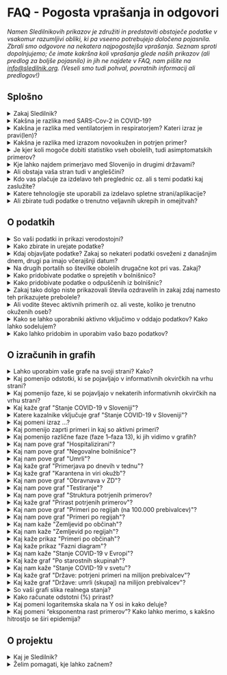 <h1>FAQ - Pogosta vprašanja in odgovori</h1>

_Namen Sledilnikovih prikazov je združiti in predstaviti obstoječe podatke v vsakomur razumljivi obliki, ki pa vseeno potrebujejo določena pojasnila. Zbrali smo odgovore na nekatera najpogostejša vprašanja. Seznam sproti dopolnjujemo; če imate kakršna koli vprašanja glede naših prikazov (ali predlog za boljše pojasnilo) in jih ne najdete v FAQ, nam pišite na info@sledilnik.org. (Veseli smo tudi pohval, povratnih informacij ali predlogov!)_

## Splošno

<details>
  <summary id=why-sledilnik>Zakaj Sledilnik?</summary>

Naš cilj je pomagati pri razumevanju širjenja virusa in pripomoči k splošni ozaveščenosti, odzivnosti ter učinkovitosti ukrepov za zajezitev virusa. Več v [zavihku O projektu](/sl/about).

</details>

<details>
  <summary id=virus-vs-disease>Kakšna je razlika med SARS-Cov-2 in COVID-19?</summary>

**SARS-CoV-2** je angleška okrajšava za “Severe Acute Respiratory Syndrome Coronavirus 2” – to je mednarodno sprejeto ime virusa, ki povzroča bolezen **COVID-19**. Tudi slednje poimenovanje je kratica, skovana iz besed COrona VIrus Disease ter 2019, torej leta, ko je bolezen prvič izbruhnila.

</details>

<details>
  <summary id=ventilator-vs-respirator>Kakšna je razlika med ventilatorjem in respiratorjem? Kateri izraz je pravi(len)?</summary>

Načeloma sta oba pravilna. Pri Sledilniku smo najprej uporabljali *ventilator*, nato pa smo se po tehtanju argumentov ter na predlog člana strokovne skupine, ki svetuje Ministrstvu za zdravje, odločili za uporabo izraza *respirator*. Izraz "*medicinski ventilator*" je sicer ustreznejši z vidika medicinske stroke in tudi slovenskega jezika, izraz "respirator" pa se nam zdi boljši zaradi jedrnatosti in hkratne jasnosti v splošni oz. pogovorni uporabi. Več o dilemah poimenovanja lahko preberete v odličnem članku [**Respirator ali ventilator?** (STA, 24. marca 2020)](https://www.sta.si/2743782/respirator-ali-ventilator).

</details>

<details>
  <summary id=confirmed-cases>Kakšna je razlika med izrazom novookužen in potrjen primer?</summary>

V Sledilniku uporabljamo nabor izrazov, ki so razloženi v odgovoru [Kaj pomeni izraz …?](#chart-terminology). Za druge izraze, kot so novookužen, ki se pojavljajo v medijih, ne pa tudi v naših grafih, lahko pri uporabi pomaga [slovar Fran, različica covid-19](https://fran.si/o-portalu?page=Covid_19_2020).

</details>

<details>
  <summary id=all-infected>Je kjer koli mogoče dobiti statistiko vseh obolelih, tudi asimptomatskih primerov?</summary>

To trenutno ni mogoče. Razlogov je več: režim testiranja se je že večkrat spremenil (gl. [graf Stanje COVID-19 v Sloveniji](/sl/stats#chart-phases)) in vedno zajema le del populacije. Statistike asimptomatskih bolnikov, ki ne kažejo simptomov in niso zato nikjer zavedeni, tako ni mogoče dobiti.

</details>

<details>
  <summary id=other-countries>Kje lahko najdem primerjavo med Slovenijo in drugimi državami?</summary>

Na Sledilnikovi strani [Svet](/sl/world) je na voljo zemljevid sveta, ki prikazuje [Stanje COVID-19 v svetu](/sl/world#world-chart). Na tej strani sta tudi grafa [Države: potrjen primeri na milijon prebivalcev](/sl/world#countries-cases-chart) in [Države: umrli (skupaj) na milijon prebivalcev](/sl/world#countries-deaths-chart), ki kaže primerjavo med Slovenijo in različnimi skupinami držav glede na potrjene primere in število smrti zaradi COVID-19 na milijon prebivalcev.

Za podrobnejše primerjave, ki upoštevajo še druge kategorije razen umrlih, si lahko vedno ogledate katero od strani, kot sta [Coronavirus Pandemic](https://ourworldindata.org/coronavirus), stran raziskovalne skupine Our World in Data univerze v Oxfordu, ki omogoča prikaz in primerjavo podatkov za izbrane države, ter [COVID-19 Dashboard](https://coronavirus.jhu.edu/map.html), stran univerze Johns Hopkins (ene vodilnih raziskovalnih institucij v ZDA). Zaradi nezanesljivih podatkov je manj priporočljiva stran [Worldometer](https://www.worldometers.info/coronavirus/).

</details>

<details>
  <summary id=english-translation>Ali obstaja vaša stran tudi v angleščini?</summary>

Glavni prikazi Sledilnika so že prevedeni tako v angleščino kot v nekaj drugih jezikov (DE, HR, IT), v angleščini sta na voljo tudi stran [stran O projektu](/en/about), ki zajema osnovne podatke in vire podatkov, ter [stran FAQ - Pogosta vprašanja in odgovori](/en/faq). Preostale strani bodo prevedene takoj, ko bo mogoče. Sicer sta na voljo za prosto uporabo tako besedilni del kot izvorna koda. Vsi podatki so v bazi že zavedeni tudi z angleškimi oznakami, zato je mogoča tudi njihova mednarodna uporaba (izvoz).

</details>

<details>
  <summary id=are-you-paid>Kdo vas plačuje za izdelavo teh preglednic oz. ali s temi podatki kaj zaslužite?</summary>

Nihče oz. ne. Sledilnik je neprofitna pobuda, ustvarjena kot podpora sprotnemu zbiranju in urejanju ključnih podatkov o širjenju koronavirusa pri nas. Naša baza podatkov je javna in prosto dostopna, torej brezplačna in nekomercialna, in bo takšna tudi ostala. Gl. tudi vprašanje [Kako lahko pridobim in uporabim vašo bazo podatkov](#data-usage).

</details>

<details>
  <summary id=tech-used>Katere tehnologije ste uporabili za izdelavo spletne strani/aplikacije?</summary>

Stran je v JavaScriptu s pomočjo Vue.js, vizualizacije in grafi so narejeni v F# s pomočjo knjižnic Highcharts, projekt pa je odprt in na voljo na [GitHubu - Sledilnik](https://github.com/sledilnik).

</details>

<details>
  <summary id=restrictions>Ali zbirate tudi podatke o trenutno veljavnih ukrepih in omejitvah?</summary>

Ob uporabi razpoložljivih virov podatkov smo se trudili kar se da celovito zbrati in povzeti trenutno veljavne ukrepe, ki jih je sprejela slovenska vlada kot odgovor na pandemijo COVID-19, predvsem na izbranih področjih, ki se najbolj dotikajo vsakdanjega življenja.
Informacije, dostopne prek spletnega Sledilnika, vključno s povezavami na druge strani, so zbrane iz številnih uradnih virov, s katerimi nismo neposredno povezani, zato se je treba zavedati, da so zgolj informativne narave in se lahko občasno spreminjajo. Trenutni ukrepi so zbrani na strani [Ukrepi in omejitve](/sl/restrictions).
</details>

## O podatkih

<details>
  <summary id=data-reliability>So vaši podatki in prikazi verodostojni?</summary>

Podatke zbiramo iz različnih uradnih in drugih javnih virov – navedeni so na [strani Podatki](/sl/data).

Od 28. marca 2020 imamo vzpostavljeno tudi povezavo z Ministrstvom za zdravje, NIJZ in zdravstvenimi zavodi, od katerih zdaj neposredno dobivamo strukturirane podatke. Ekipa Sledilnika ne nadzoruje točnosti izvirnih podatkov in ne objavlja podatkov, ki niso pridobljeni iz uradnih virov ali sredstev javnega obveščanja, zato pa vse podatke navzkrižno preverja, da so pravilni in skladni z izvornimi.

</details>

<details>
  <summary id=data-collection>Kako zbirate in urejate podatke?</summary>

[Bazo podatkov](https://docs.google.com/spreadsheets/d/1N1qLMoWyi3WFGhIpPFzKsFmVE0IwNP3elb_c18t2DwY/edit#gid=0) urejamo s podatki NIJZ (po kategorijah). Podatke po regijah in starosti kdaj tudi kasneje dopolnjujemo in navzkrižno preverjamo, ko se spremenijo zaradi epidemioloških raziskav. Podatke o občinah sledimo v [tabeli Kraji](https://docs.google.com/spreadsheets/d/1N1qLMoWyi3WFGhIpPFzKsFmVE0IwNP3elb_c18t2DwY/edit#gid=598557107).

Urejanje podatkov bolnišnične oskrbe – [tabela Pacienti](https://docs.google.com/spreadsheets/d/1N1qLMoWyi3WFGhIpPFzKsFmVE0IwNP3elb_c18t2DwY/edit#gid=918589010):

- Dobivamo dnevna poročila in spremljamo objave vseh bolnišnic za COVID-19 (UKC Ljubljana, UKC Maribor, UK Golnik, SB Celje) – okoli 8h.

- Spremljamo število hospitaliziranih: vsi oddelki, v intenzivni enoti in na respiratorju (intubirani).

- Iz podatkov evidentiramo tudi prehode (sprejem/odpust) med posameznimi stanji (kadar je to mogoče zaznati).

- Kjer so podatki o prehodih (sprejem/odpust) nepopolni, s sklepanjem določimo vrednosti (uporabimo formulo).

- Vsi viri in sklepanja so zabeleženi kot komentar v posameznih celicah (možnost preverjanja).

- Podatke primerjamo s sumarnimi podatki o hospitaliziranih in intenzivni terapiji, ki jih objavlja Vlada RS.

  </details>

<details>
  <summary id=data-publish-time>Kdaj objavljate podatke? Zakaj so nekateri podatki osveženi z današnjim dnem, drugi pa imajo včerajšnji datum?</summary>

Večina podatkov se zbira za pretekli dan ob 23.59 (testi, potrjeni primeri ...), podatke o hospitalizacijah pa večinoma pridobimo do 9. ure vsak dan za vse bolnišnice. **Naši podatki so tako osveženi ponavadi med 10.00 in 12.00**.

Ko objavimo sveže dnevne podatke, so ti na voljo na vseh naših distribucijskih poteh (CSV, REST, spletna stran), o objavi poročamo tudi na družbenih omrežjih ([Facebook](https://www.facebook.com/COVID19Sledilnik) in [Twitter](https://twitter.com/sledilnik)).

</details>

<details>
  <summary id=data-differences>Na drugih portalih so številke obolelih drugačne kot pri vas. Zakaj?</summary>

Sledilnik uporablja zgolj potrjene, uradne podatke, ki jih dnevno sporočajo NIJZ in vse slovenske bolnišnice, ki zdravijo bolezen COVID-19. Naši podatki tako prihajajo neposredno iz preverjenih virov, hkrati pa jih tudi sami navzkrižno primerjamo že od začetka delovanja (4. 3. 2020). Razlike v objavljenih podatkih se po navadi pojavijo zato, ker so bili zajeti ob različnih urah dneva. Gl. tudi vprašanje [So vaši podatki in prikazi verodostojni?](#data-reliability)

</details>

<details>
  <summary id=data-hospital-in>Kako pridobivate podatke o sprejetih v bolnišnico?</summary>

Bolnišnice o posameznih sprejemih ali odpustih, iz katerih bi lahko pridobili natančne podatke, ne poročajo vedno. Število sprejemov ponavadi izračunamo iz podatkov o trenutno hospitaliziranih in razlike glede na prejšni dan, ki ji prištejemo število odpuščenih in umrlih na določen dan. Podobno vodimo tudi evidenco o sprejemih in odpustih v enotah za intenzivno terapijo ter za priklop in odklop na/od respirator(ja).

</details>

<details>
  <summary id=data-hospital-out>Kako pridobivate podatke o odpuščenih iz bolnišnic?</summary>

Podatek **Odpuščeni iz bolnišnice** je izračunan na podlagi podatkov, ki jih dnevno dobivamo neposredno iz bolnišnic, torej iz preverjenega vira. Večinoma za vse bolnišnice dobivamo dnevno število odpuščenih, iz katerega lahko sklepamo o številu novo sprejetih. Glej tudi [Kako pridobivate podatke o sprejetih v bolnišnico?](#data-hospital-in)

</details>

<details>
  <summary id=data-recovered>Zakaj tako dolgo niste prikazovali števila ozdravelih in zakaj zdaj namesto teh prikazujete prebolele?</summary>

Sledilnik se je pri številu ozdravelih zanašal na uradne vire (Vlada RS, mediji). Poročanja o ozdravelih so žal še vedno redka – za zdaj imamo samo par potrjenih virov o "ozdravelih", rednih podatkov in uradnih virov pa ni, kakor tudi ne uradne defincije, kdaj je določena oseba ozdravela. V okviru Inštituta za mikrobiologijo in imunologijo je potekala [nacionalna raziskava o COVID-19](https://covid19.biolab.si/), ki bo pokazala tudi, koliko ljudi je bolezen COVID-19 že prebolelo. Ker trenutno še ni znano, kakšne so morebitne posledice prebolele bolezni COVID-19 (s tem se ukvarjajo različne študije, rezultati pa še dolgo ne bodo znani), in ker tudi zdravstvene institucije govorijo o preboleli bolezni (in ne o ozdravelih), smo skladno s tem spremenili tako terminologijo kot način izračunavanja števila *aktivnih* (trenutno stanje potrjeno okuženih) in *prebolelih* (skupaj). Gl. tudi vprašanje [Ali vodite števec aktivnih primerov oz. ali veste, koliko je trenutno okuženih oseb?](#data-active-cases).

Ministrstvo za zdravje je 14. aprila objavilo [Priporočila za zaključek izolacije in vrnitev na delovno mesto](https://www.zbornica-zveza.si/wp-content/uploads/2020/04/PRIPORO%C4%8CILO-Zaklju%C4%8Dek-izolacije-in-vrnitev-na-delovna-mesta-po-preboleli-bolezni-COVID-19.pdf), iz katerih lahko razberemo, kdaj se za osebo sklepa, da je prebolela okužbo in se lahko vrne na delo. Za osebe s simptomi je to 14 dni po umiritvi simptomov, za zdravstvene delavce je po 14 dneh obvezen kontrolni bris, ki mora biti negativen 2x zapored. Vlada RS sicer redno poroča o odpuščenih iz bolnišnice, za katere pa ne vemo, ali so res že preboleli bolezen. Iz objavljenih priporočil je razvidno, da sta pri teh bolnikih po odpustu v domačo oskrbo potrebna dva zaporedna negativna kontrolna brisa, da bi se oseba štela za sposobno vrnitve na delo. ECDC je v svojem [poročilu](https://www.ecdc.europa.eu/sites/default/files/documents/covid-19-rapid-risk-assessment-coronavirus-disease-2019-ninth-update-23-april-2020.pdf) navedla: *The 14-day incidence of reported COVID-19 cases in the EU/EEA and UK, providing an estimate of the prevalence of active cases in the population...*, zato smo izbrali 14-dnevno obdobje kot povprečno trajanje okužbe, torej čas, ko je potrjen primer aktiven.

Opazili smo, da [Worldometer](https://www.worldometers.info/coronavirus/#countries) poroča o številu okrevanj, a žal nam podatka, od kod črpajo te informacije, ni uspelo pridobiti. Tudi nekateri drugi viri preprosto združujejo prebolele osebe s številom odpuščenih bolnikov iz bolnišnic. Ker menimo, da ta dva podatka ne kažeta enakega stanja bolezni, smo se odločili, da jih prikazujemo ločeno; to sta  kazalnika **Odpuščeni iz bolnišnice** in **Preboleli**.

*Opomba: izračun prebolelih smo spremenili 9. 5. 2020, in sicer izračunavamo prebolele zdaj po 14-dnevnem obdobju od potrditve primera (prej 21 dni), zato je bil opazen skok v številu prebolelih. Prosimo, da v oceni števila prebolelih upoštevate to razliko v izračunu. Podrobnejša razlaga spremenjenega izračunavanja je na voljo v članku na Mediumu [Od potrjeno okuženih do prebolelih](https://medium.com/@sledilnik/94c81674718e).*

</details>

<details>
  <summary id=data-active-cases>Ali vodite števec aktivnih primerih oz. ali veste, koliko je trenutno okuženih oseb?</summary>

Da, od konca aprila naprej grafično prikazujemo tudi te kazalnike. [Graf Stanje COVID-19 v Sloveniji](/sl/stats#metrics-comparison-chart) kaže sliko potrjenih primerov. Privzeti prikaz je **Aktivni** (zgoraj levo), ki nam kaže število aktivnih primerov in posebej še število hospitaliziranih, v intenzivni enoti ter na respiratorju (intubirani). S spremenitvijo prikaza *Aktivnih* v prikaz **Na dan** lahko vidimo podrobnosti stanja aktivnih oz. potrjenih primerov po posameznih dnevih (testiranja, potrjeni primeri, sprejeti v bolnišnico in odpuščeni, sprejeti v intenzivno enoto in odpuščeni ...), če pa izberemo prikaz **Skupaj**, lahko poleg drugih podatkov vidimo tudi število prebolelih.

Kazalnika *Aktivni primeri* in *Preboleli* nista podatka, pridobljena iz javnih virov; oba kažeta na osnovi uradnih podatkov izračunano vrednost. Vrednost *Aktivni primeri* je izračunana s preprostim odštevanjem uradnih podatkov za relevantno kategorijo, vrednost *Preboleli (skupaj)* odslikava stanje vseh potrjenih primerov pred dvema tednoma (minus umrli). Število prebolelih je preprosta ocena, ki temelji na vrednosti vseh potrjenih primerov v preteklosti na podlagi domneve, da se bolezen **povprečno preboli najkasneje v 14 dneh** (vir: [ECDC poročilo](https://www.ecdc.europa.eu/sites/default/files/documents/covid-19-rapid-risk-assessment-coronavirus-disease-2019-ninth-update-23-april-2020.pdf)); tako je število prebolelih na določen dan enako številu vseh potrjenih primerov dva tedna pred danim datumom, od katerega se odšteje še število umrlih do istega dne, ko se ugotavlja število prebolelih. Ocena je poenostavljena v smislu, da ne upošteva primerov resnejših dolgotrajnih komplikacij bolezni COVID-19.

*Opomba: izračun prebolelih smo spremenili 9. 5. 2020, in sicer izračunavamo prebolele zdaj po 14-dnevnem obdobju od potrditve primera (prej 21 dni), zato je bil opazen skok v številu prebolelih. Prosimo, da v oceni števila prebolelih upoštevate to razliko v izračunu. Podrobnejša razlaga spremenjenega izračunavanja je na voljo v članku na Mediumu [Od potrjeno okuženih do prebolelih](https://medium.com/@sledilnik/94c81674718e).*

Formula za izračun vrednosti:
- Preboleli (skupaj) = Potrjeni primeri (skupaj) pred 14 dnevi – Umrli (skupaj) do dneva izračuna

- Aktivni primeri = Potrjeni primeri (skupaj) − Preboleli (skupaj) − Umrli (skupaj)

</details>

<details>
  <summary id=data-contribute>Kako se lahko uporabniki aktivno vključimo v oddajo podatkov? Kako lahko sodelujem?</summary>

Sledilnik ne zbira osebnih podatkov uporabnikov niti podatkov, ki bi jih želeli o svojem stanju ali o stanju v bolnišnicah posredovati posamezniki.

Lahko pa uporabniki prostovoljno pomagate z zbiranjem in preverjanjem podatkov iz medijev (in tudi s terena), pri statističnih in drugih analizah ipd. Za takšno obliko sodelovanja, opozorila in konstruktivne predloge nam pišite na info@sledilnik.org.

</details>

<details>
  <summary id=data-usage>Kako lahko pridobim in uporabim vašo bazo podatkov?</summary>

Naša baza podatkov je javna in prosto dostopna v obliki [**CSV datotek**, **REST API-ja** in **Google Docs preglednic**](/sl/data). Prosimo vas, da nam sporočite, s kakšnim namenom boste podatke uporabili, ter Sledilnik obvezno navedete kot vir.

Ker so oznake podatkov tudi v angleščini (gl. vprašanje [Ali obstaja vaša stran tudi v angleščini?](#english-translation)), je mogoča tudi njihova mednarodna uporaba (izvoz, prikaz).

</details>

## O izračunih in grafih

<details>
  <summary id=chart-usage>Lahko uporabim vaše grafe na svoji strani? Kako?</summary>

Lahko! Na svojo spletno stran lahko vgradite poljuben graf ali prikaz – ob navedbi vira, seveda. Grafi imajo na desni strani gumb *Deli graf na*, s katerim lahko izbirate, kje želite graf deliti (FB, TW, splet). Lahko pa tudi [kliknete sem](/sl/embed) in s seznama izberete graf, ki ga želite vgraditi.

</details>

<details>
  <summary id=chart-infocard-percent>Kaj pomenijo odstotki, ki se pojavljajo v informativnih okvirčkih na vrhu strani?</summary>

Gre za odstotno stopnjo rasti na današnji dan v številu oseb glede na prejšnji dan. Če je, recimo, včeraj bilo v intenzivni enoti 16 oseb, danes pa so sprejeli še štiri, je to 25 % več glede na včerajšnje stanje.

</details>

<details>
  <summary id=chart-infocard-phase>Kaj pomenijo faze, ki se pojavljajo v nekaterih informativnih okvirčkih na vrhu strani?</summary>

Vlada RS je 6. 10. 2020 predstavila [načrt in ukrepe za zajezitev novega vala okužb s koronavirusom](https://www.gov.si/novice/2020-10-06-predsednik-vlade-janez-jansa-predstavil-nacrt-in-ukrepe-za-2-val-koronavirusa/). Ta ima **tri faze**. Vsaka faza nam pove, katere ukrepe moramo sprejeti, da bi zajezili širitev okužb. *Uradna verzija ukrepov je na voljo na tej [povezavi](https://www.gov.si/assets/vlada/Fotografije/PV/10-2020/ukrepi.pptx), preglednejši infogram pa [tukaj](https://infogram.com/nacrt_ukrepov_2_val-1h9j6q3y1y852gz).*

**Faze temeljijo na treh dejavnikih, ki jih vključno s številko faze prikazujejo posamezne infokartice na vrhu Sledilnikove strani**:
* Število pozitivnih prebivalcev na COVID-19 na 100.000 prebivalcev v okviru zadnjih 14 dni. Podatek je prikazan na infokartici *14-dnevna pojavnost*.
* Število obolelih v bolnišnicah. Podatek je prikazan na infokartici *Hospitalizirani*.
* Število obolelih v v enoti za intenzivno terapijo. Podatek je prikazan na infokartici *V intenzivni enoti*.

**Zelena faza** ni posebej opredeljena. To je faza pripravljenosti, v kateri se zavedamo, da bo koronavirus še nekaj časa med nami, zato se morajo upoštevati splošni higienski ukrepi – razkuževanje, nošenje maske in ohranjanje varnostne razdalje; epidemiološke služba deluje normalno v skladu z ZNB. NIJZ je pripravil [splošna priporočila za obdobje sproščanja ukrepov](https://www.nijz.si/sl/preprecevanje-okuzbe-z-virusom-sars-cov-2-v-obdobju-sproscanja-ukrepov), ki jih je smiselno upoštevati ves čas.

**Oranžna faza** je sestavljena iz treh paketov ukrepov glede na stanje vseh treh dejavnikov.
1. paket: **> 40** (14-dnevna pojavnost) **> 60** (hospitalizirani) **> 15** (v intenzivni enoti). Ukrepi: omejitev zbiranja 10/50/500; obvezne maske v zaprtih prostorih, na JPP in v gneči na prostem; časovna omejitev dela gostinskih lokalov; obvezni testi in karantene za [nevarne države](sl/stats#europe-chart); priporočeno delo od doma; posamične prepovedi obiskov v ogroženih domovih za ostarele.

2. paket: **> 80** (14-dnevna pojavnost) **> 100** (hospitalizirani) **> 20** (v intenzivni enoti). Ukrepi: strežba samo sedečim za mizami, razredčitev miz v lokalih; zbiranje do 10 ljudi javno in zasebno (izjema: verski obredi in poroke; nadzorovane javne kulturne in športne prireditve ob upoštevanju ukrepov); prireditve brez zakusk; obvezna uporaba razkuževalnih sredstev za roke v skupnih prostorih večstanovanjskih stavb ter poslovnih stavb (obvezna namestitev razpršilnikov za razkužila); omejitev števila oseb v zaprtih javnih prostorih (trgovine, banke, pošte, uradi ipd.); prepoved obiskov v domovih za ostarele in bolnišnicah v posameznih okoljih/občinah.

3. paket: **> 120** (14-dnevna pojavnost) **> 180** (hospitalizirani) **> 30** (v intenzivni enoti). Ukrepi: zapora/karantena posameznih občin ali regij; splošna prepoved obiskov v bolnišnicah in zavodih; zaprtje gostinskih lokalov; zaprtje fitnes centrov in športnih objektov za amaterje, za skupinske športe; omejitev delovanja frizerskih in kozmetičnih salonov na največ eno stranko na prostor; prepoved vseh javnih in kulturnih prireditev ter verskih obredov in porok v posameznih občinah ali regijah; zaprtje nenujne zdravstvene in zobozdravstvene dejavnosti.

**Rdeča faza** je sestavljena iz treh paketov ukrepov glede na stanje vseh treh dejavnikov.
1. paket: **> 140** (14-dnevna pojavnost) **> 250** (hospitalizirani) **> 50** (v intenzivni enoti). Ukrepi: zaprtje trgovskih centrov; šola na daljavo za srednje šole in univerze; zaprtje kulturnih ustanov; splošna prepoved verskih obredov in porok s prisotnimi gosti.

2. paket: **> 170** (14-dnevna pojavnost) **> 300** (hospitalizirani) **> 50** (v intenzivni enoti). Ukrepi: šola na daljavo za vse; posebni dodatni sloti za starejše; zaprtje frizerskih in kozmetičnih salonov; zaprtje hotelov; zaprtje športnih objektov za amaterje za individualne športe ter za športno dejavnost otrok in mladostnikov; omejitev gibanja med 22.30 in 5. uro.

3. paket: **> xxx** (14-dnevna pojavnost) **> 360** (hospitalizirani) **> 60** (v intenzivni enoti). Ukrepi: omejitev gibanja med občinami; zaprtje vrtcev; zaustavitev javnega prometa; zaprtje meja (razen tovorni promet in nujni prehodi); omejitev izhodov razen nujnih izjem; zapiranje posameznih gospodarskih dejavnosti. (V veljavi tudi vsi drugi sektorski ukrepi državnega načrta.)

Vsi trenutno veljavni ukrepi in omejitve so zbrani na strani [Ukrepi in omejitve](/sl/restrictions).

</details>

<details>
  <summary id=metrics-comparison-chart>Kaj kaže graf "Stanje COVID-19 v Sloveniji"?</summary>

[Graf](/sl/stats#metrics-comparison-chart) prikazuje dnevno in skupno dinamiko širjenja okužbe od začetka do danes. Uporabljeni kazalniki (gl. [Katere kazalnike vključuje graf o stanju?](#chart-metrics-included)) nam pomagajo razumeti, kako uspešno obvladujemo širjenje virusa. Spremljamo lahko, kakšen je dnevni prirast primerov, in posredno vidimo, ali ukrepi delujejo; iz podatka o številu hospitaliziranih in deleža teh v intenzivni enoti lahko razberemo, koliko oseb je bolezen resno ogrozila, hkrati pa nam ti podatki kažejo tudi, kolikšna je obremenjenost zdravstvenega sistema.

Spodaj na časovnem traku so označene prelomne točke: od prvega potrjenega primera (4. 3. 2020) do ukrepov (po ključni besedi in datumu), sprejetih za zajezitev širjenja, ter njihovega rahljanja, kar nam pomaga spremljati dinamiko spremenljivk glede na ukrepe.

</details>

<details>
  <summary id=chart-metrics-included>Katere kazalnike vključuje graf "Stanje COVID-19 v Sloveniji"?</summary>

[Graf](/sl/stats#metrics-comparison-chart) vključuje:

* **Testiranja (na dan)** = Število opravljenih testiranj na prisotnost virusa SARS-CoV-2, ki povzroča bolezen COVID-19. V prvih fazah epidemije je to bil pomemben pokazatelj razširjenosti virusa, a se je s spremembo metodologije testiranja oz. vzorca testiranih to spremenilo v kazalec kapacitete zdravstvenega oz. diagnostičnega sistema.

* **Testiranja (skupaj)** = Vsota testiranj do dne; podatek je uporaben v smislu primerjave oz. deleža celotne populacije, vendar je zavajajoč, saj so določene osebe lahko testirane večkrat (npr. zdravstveni delavci, zaposleni v DSO ipd.).

* **Potrjeni primeri (na dan)** = Število potrjenih primerov na dan na podlagi testov. Ta kazalec ne odraža dejanskega gibanja novih okužb v populaciji, saj se s testi ne vzorči celotne populacije, ampak se ciljno testira rizične in poklicne skupine.

* **Potrjeni primeri (skupaj)** = Skupno število vseh potrjenih primerov do določenega dne.

* **Aktivni primeri** = Potrjeni primeri (skupaj) – Preboleli (skupaj) – Umrli (skupaj)

* **Preboleli (skupaj)** = Število prebolelih na določen dan je preprosta ocena, enaka številu vseh potrjenih primerov dva tedna pred danim datumom (ob predpostavki, da se bolezen povprečno preboli najkasneje v 14 dneh), od katerega se odšteje še število umrlih do istega dne, ko se ugotavlja število prebolelih. Gl. tudi [Zakaj tako dolgo niste prikazovali števila ozdravelih in zakaj zdaj namesto teh prikazujete prebolele?](#data-recovered)

* **Hospitalizirani** = Trenutno število oseb v bolnišnični oskrbi (na navadnem oddelku ali v enoti za intenzivno terapijo).

* **Hospitalizirani (skupaj)** = Vsota vseh do sedaj sprejetih v bolnišnico do dne.

* **V intenzivni enoti** = Trenutno število oseb v enotah intenzivne terapije.

* **Na respiratorju (intubirani)** = Trenutno število oseb, ki za dihanje potrebujejo respirator (medicinski ventilator).

* **Odpuščeni iz bolnišnice (na dan)** = Število odpuščenih iz bolnišnice na ta dan.

* **Odpuščeni iz bolnišnice (skupaj)** = Vsota vseh odpuščenih iz bolnišnice do tega dne.

* **Umrli (na dan)** = Število umrlih za posledicami COVID-19 na ta dan.

* **Umrli (skupaj)** = Vsota vseh umrlih do tega dne.

</details>

<details>
  <summary id=chart-terminology>Kaj pomeni izraz …? </summary>

Sledilnik uporablja terminologijo, ki je skladna z uradnimi oznakami in smernicami WHO in ECDC (Evropskega centra za preprečevanje in obvladovanje bolezni). V prikazih se uporabljajo naslednje oznake:
* **potrjeni primeri** = To je število oseb, ki so bile pozitivne na testu prisotnosti virusa SARS-CoV-2. Ker je število potrjenih primerov odvisno zgolj od testiranja in ker zaradi spremenjene politike testiranja večina okuženih z blagimi simptomi sploh ne bo testirana na prisotnost COVID-19, je podatek o potrjenih primerih bistveno manjši od dejanskega števila okuženih ljudi.

* **hospitalizirani** = To je število potrjenih primerov, ki imajo tako resne simptome bolezni COVID-19, da so bile sprejete v bolnišnično oskrbo.

* **v intenzivni enoti** = Označuje število hospitaliziranih oseb, ki so zaradi simptomov bolezni COVID-19 v življenjski nevarnosti in potrebujejo namestitev v enoti za intenzivno terapijo. Gre za podmnožico kategorije *Hospitalizirani*.

* **na respiratorju (intubirani)** = Označuje število hospitaliziranih oseb v intenzivni enoti, ki za dihanje potrebujejo respirator (medicinski ventilator) z intubacijo (invazivna mehanska ventilacija). Gre za podmnožico kategorije *V intenzivni enoti* in kategorije *Hospitalizirani*.

* **preboleli** = To je ocena števila oseb, pri katerih je bila potrjena okužba in naj bi po 14 dneh prebolele bolezen. Število prebolelih je tako enako številu vseh potrjenih primerov dva tedna pred danim datumom, od katerega se odšteje še število umrlih do istega dne, ko se ugotavlja število prebolelih. Gl. tudi [Zakaj tako dolgo niste prikazovali števila ozdravelih in zakaj zdaj namesto teh prikazujete prebolele?](#data-recovered)

</details>

<details>
  <summary id=cases-chart>Kaj pomenijo zaprti primeri in kaj so aktivni primeri? </summary>

Vse potrjene primere kaže [graf Potrjeni primeri](/sl/stats#cases-chart). Sicer pa je za spremljanje epidemije pomembno vedeti, koliko je še aktualno okuženih. Zato uporabljamo terminologijo:

**Zaprti primeri** – seštevek vseh potrjenih primerov, ki niso več okuženi z virusom, torej števila prebolelih in mrtvih.

**Aktivni primeri** – pomenijo vse potrjene okužbe z virusom, ki so še vedno aktualne (osebe virus še vedno prebolevajo). Gl. tudi [Katere kazalnike vključuje graf o stanju?](#data-recovered)

</details>


<details>
  <summary id=chart-phases>Kaj pomenijo različne faze (faze 1–faza 13), ki jih vidimo v grafih?</summary>

Navpične črte delijo faze, zamejene z datumi, ko so odgovorni organi spremenili način zbiranja informacij o širjenju okužbe (spremeni se način testiranja, razglašena ali preklicana epidemija, spremeba sledenja stikov...).

Faze so prikazane zato, ker se je s spremembo metodologije testiranja ali sledenja stikov spremenil tudi pomen določenih kazalcev, po katerih lahko presojamo razširjenost okužb.

* **Faza 1 (4.–12. marec 2020)**: Zabeleženi so prvi primeri okužbe pri nas. Sledi se vsem primerom, testirajo se vsi kontakti.

* **Faza 2 (13.–19. marec 2020)**: Spremeni se [metodologija testiranja, razglašena epidemija](https://www.gov.si/novice/2020-03-14-spremenjeno-diagnosticiranje-za-realnejse-nacrtovanje-ukrepov-za-obvladovanje-epidemije/), uvedejo se interventni ukrepi o samoizolaciji in socialnem distanciranju.

* **Faza 3 (20. marec–7. april)**: Ponovno [se spremeni metodologija testiranja](https://www.gov.si/novice/2020-03-22-ministrstvo-za-zdravje-z-vrsto-ukrepov-v-boju-proti-covid-19/), vzpostavi se prepoved zbiranja več kot petih oseb na javnih površinah.

* **Faza 4 (8.–15. april)**: Nova [sprememba metodologije testiranja](https://www.gov.si/assets/ministrstva/MZ/DOKUMENTI/Koronavirus/145-Dopolnitev-navodil-glede-testiranja-na-COVID-19.pdf) – dodatno se testirajo tudi osebe z blagimi simptomi iz gospodinjstev, v katerih je več oseb z okužbo dihal.

* **Faza 5 (15.–21. april)**: Nova [sprememba metodologije testiranja](https://www.gov.si/assets/ministrstva/MZ/DOKUMENTI/Koronavirus/Druga-dopolnitev-navodil-za-testiranje-na-COVID-19.pdf) – ponovno se **po možnosti** testirajo **vse** osebe, pri katerih obstaja sum za mogočo okužbo s SARS-CoV-2 virusom.

* **Faza 6 (21. april–15. maj)**: Nova [sprememba metodologije testiranja](https://www.nijz.si/sites/www.nijz.si/files/uploaded/testiranje-pacientov-na-covid-19_21_4_2020.pdf) – ponovno se testirajo **vse** osebe, pri katerih obstaja sum za mogočo okužbo s SARS-CoV-2 virusom. Začne se [nacionalna raziskava](https://www.gov.si/novice/slovenija-bo-kot-prva-drzava-izvedla-raziskavo-koliko-ljudi-je-bolezen-covid19-nevede-prebolelo/) 3000 naključnih oseb (dodatna testiranja, testiranje krvi na prisotnost protiteles).

* **Faza 7 (15. maj-10. september)**: Vlada [prekliče epidemijo](https:https://www.gov.si/novice/2020-05-15-vlada-preklicala-epidemijo-nalezljive-bolezni-sars-cov-2-covid-19/) – nadaljne sproščanje ukrepov (karantena samo za državljane tretjih držav), večina ukrepov je ostala do konca maja.

* **Faza 8 (10. september–9. oktober)**: [Sprememba metodologije testiranja otrok](https://www.24ur.com/novice/korona/otrok-do-konca-prve-triade-z-blagimi-znaki-okuzbe-dihal-ne-bodo-vec-testirali.html) – mlajši otroci (do konca prve triade) se ne bodo več testirali samo ob simptomih prehlada, ampak šele ko bi imeli tako znake okužbe dihal kot tudi vročino in drisko.

* **Faza 9 (9.-17. oktober)**: NIJZ je sporočil da prehaja na [delno sledenje stikov](https://www.sta.si/2816961/zaradi-prevec-okuzb-s-koronavirusom-epidemiologi-dolocili-prioritete-pri-iskanju-stikov) – epidemiološka služba bo zaradi preveč okužb z novim koronavirusom prioritetno iskala stike okuženih v domovih starejših, socialnovarstvenih zavodih, šolstvu, zdravstvu in skupnih gospodinjstvih. Računajo na vse okužene, da sami obvestijo stike, ti pa naj ravnajo preventivno.

* **Faza 10 (17.-19. oktober)**: NIJZ je sporočil da [ne bo več sledil stikom](https://www.nijz.si/spremenjen-protokol-sledenja-stikom-okuzenih-z-novim-koronavirusom-sars-cov-2) – epidemiološka služba bo zaradi preveč okužb z novim koronavirusom vzpostavila kontakt z vsako osebo s potrjeno okužbo preko telefona, ji podala informacije o poteku izolacije in izdala kodo za aktivacijo v aplikaciji #OstaniZdrav. Oseba s potrjeno okužbo bo prejela tudi navodila, da sama obvesti vse osebe, s katerimi je bila v stiku. Posledično ne bo podajala predlogov za ukrep karantene.

* **Faza 11 (19.-26. oktober)**: Vlada je razglasila [epidemijo](https://www.gov.si/novice/2020-10-18-vlada-razglasila-epidemijo-nalezljive-bolezni-covid-19-na-obmocju-republike-slovenije/).

* **Faza 12 (26. oktober-6. november)**: Zaradi preobremenjenosti laboratorijev je prišlo do [spremembe metodologije testiranja](https://zd-sentjur.si/wp-content/uploads/2020/10/Nova_navodila_glede_testiranja_in_i_P.pdf). – testira se samo *osebe pri katerih se predvideva težji potek bolezni* in *osebe z epidemiološko indikacijo* (izpostavljena delovna mesta - zdravstvo, DSO, poklici z veliko stiki...). V družini z več bolnimi člani se testira najbolj bolnega oz. tistega, ki hodi na delo.

* **Faza 13 (6. november-)**: Glede na nedavno vključitev večjega števila mest za odvzem brisov se skladno s priporočili strokovno svetovalne skupine [spremeni metodologija testiranja](https://www.gov.si/novice/2020-11-06-spremenjen-nacin-testiranja-na-covid-19/) – brisi nosno-žrelnega predela ponovno jemljejo pri vseh osebah s sumom na covid-19.

</details>

<details>
  <summary id=patients-chart>Kaj nam pove graf "Hospitalizirani"?</summary>

[Graf](/sl/stats#patients-chart) nam v prikazu (*Vse bolnišnice*) kaže celotno sliko hospitalizacij glede na stanje pacientov po dnevih: stolpci s pozitivno vrednostjo (tisti nad vodoravno osjo) prikazujejo število sprejetih, število hospitaliziranih, z rdečimi odtenki so označeni posamezniki v enoti intenzivne terapije ter koliko od teh je v kritičnem stanju na respiratorju (intubirani). Stolpci z negativno vrednostjo (tisti pod vodoravno osjo) prikazujejo število odpuščenih in umrlih ta dan. Spodaj lahko izberemo tudi posamezno COVID-19 bolnišnico in tako pogled omejimo. Če spodaj izberemo pogled *Po bolnišnicah*, pa lahko za vsako od COVID-19 bolnišnic vidimo število oseb v bolnišnični oskrbi po dnevih.

Prikaz je lahko osnova za presojo bolnišničnih zmogljivosti in načrtovanje njihovega morebitnega povečanja. Po besedah ministra za zdravje Tomaža Gantarja je bilo spomladi stanje takšno: "Za bolnike s COVID-19 imamo v bolnišnicah pripravljenih 539 postelj, po potrebi se ta zmogljivost lahko poveča do 1000 postelj, ... Za intenzivno terapijo imamo trenutno na razpolago 113 postelj." Če vemo, da traja hospitalizacija nekoga v intenzivni enoti pri nas pribl. 14 dni ([po besedah dr. Matjaža Jereba](https://www.rtvslo.si/zdravje/novi-koronavirus/matjaz-jereb-smrtnost-kriticno-bolnih-na-oddelku-ni-velika/519962); svetovno povprečje je 3–6 tednov), lahko graf ponudi dober uvid o obremenitvi bolnišnic.

</details>

<details>
  <summary id=care-patients-chart>Kaj nam pove graf "Negovalne bolnišnice"?</summary>

[Graf](/sl/stats#care-patients-chart) nam prikazuje število oseb, ki so nameščeni v negovalne oddelke v bolnišnicah. Te osebe ne potrebujejo hospitalizacijo, zato niso nameščene na akutni oddelek ali intenzivno terapijo ampak so nameščene na negovalnem oddelku začasno.
Ponavadi gre za bolnike iz domov starejših občanov (DSO), ki so prestavljeni na negovalni oddelek za čas ko se v njihovem DSO pripravlja reorganizacija na rdečo in sivo cono. Podobno gre za potrjene primere v psihiatričnih bolnišnicah. 

</details>

<details>
  <summary id=deceased-chart>Kaj nam pove graf "Umrli"?</summary>

[Graf](/sl/stats#deceased-chart) nam prikazuje strukturo umrlih po lokaciji. Tako je prikazano, koliko ljudi je umrlo izven bolnišnic (večinoma gre za umrle v domovih za ostarele), na negovalnih oddelkih (začasno nameščeni), na akutnih oddelkih (hospitalizirani) in v intenzivni terapiji.

</details>

<details>
  <summary id=daily-comparison-chart>Kaj kaže graf "Primerjava po dnevih v tednu"?</summary>

[Graf](/sl/stats#daily-comparison-chart) prikazuje dinamiko širjenja okužbe po posameznih dnevih v tednu. Izberete lahko tri poglede: *Potrjeni primeri* (novi primeri na ta dan), *Aktivni primeri* (skupno število aktivnih primerov na ta dan) in *Opravljeni testi* (na ta dan).
Na grafu je tako razvidna tipična tedenska dinamika (vikendi z zmanjšano dejavnostjo testiranja), kakor tudi tedenske rasti ali zmanjšanja na posameznem dnevu v tednu.

</details>

<details>
  <summary id=sources-chart>Kaj kaže graf "Karantena in viri okužb"?</summary>

[Graf](/sl/stats#sources-chart) v osnovnem prikazu *Karantena* (spodaj) prikazuje število oseb, poslanih v karanteno, potrjene primere v določenem tednu in delež potrjenih primerov, ki so bili že v karanteni.

Pozor: Prikaz podatkov o karanteni je narejen na podlagi virov NIJZ. Ker NIJZ podatkov ne objavlja redno oz. lahko prihaja do njihove zakasnitve, za njihovo točnost in popolnost ne odgovarjamo.

Če spodaj preklopimo na prikaz *Viri okužb*, so prikazani potrjeni primeri v določenem tednu po viru: uvoženi, povezani z uvoženimi, lokalni vir in neznani vir. Povečanje neznanega vira je kazalnik, da epidemiološko sledenje ni uspešno pri odkrivanju vira.
Prikaz *Uvoženi primeri* po tednih prikaže države, iz katerih so bili uvoženi posamezni primeri, in število teh primerov.
Vsi trije prikazi (spodaj) so na voljo tudi v obliki *(relativno)*, ki omogoča prikaz po deležu (%) – tako lahko primerjate gibanje kategorij po posameznih tednih.

</details>

<!---

<details>
  <summary id=ratios-chart>Kaj nam pove graf "Delež resnih primerov"?</summary>

[Graf](/sl/stats#ratios-chart) prikazuje deleže resnih primerov bolezni in smrtnosti v treh različnih prikazih. Vsi podatki so prikazani v odstotkih (%).
**Pozor**: Delež resnih primerov prikazuje delež vseh do zdaj hospitaliziranih (+ ICU, respirator). Ta prikaz torej ni vezan na trenutno hospitalizirane, ampak prikazuje hospitalizirane, ICU, respirator in smrti kot delež vseh potrjenih primerov. Če se je število potrjenih primerov na določen dan povečalo, število na respiratorju (intubirani) pa ne (je ostalo nespremenjeno), bo to povzročilo padec % na repiratorjih. Pri tem prikazu ni pomembna dnevna sprememba, ampak se prikazujejo trendi. Na začetku je zato krivulja zelo nestabilna, na koncu pa se stabilizira. Ideja tega grafa je, da nam nudi oceno deleža resnih primerov po posameznih kategorijah.

(*Resni primeri*) nam kaže hospitalizirane, v intenzivni enoti, na respiratorju (intubirani) in umrle kot delež vseh potrjenih primerov. Iz tega je razvidno, kolikšen delež vseh potrjenih primerov ima težjo obliko bolezni, ki zahteva hospitalizacijo, sprejem v intenzivno enoto in uporabo respiratorja.

(*Hospitalizirani*) nam kaže osebe v intenzivni enoti, na respiratorju (intubirani) in umrle v bolnišnici kot delež vseh hospitaliziranih. Ta prikaz ponazori, na kakšnem oddelku in kakšno obravnavo potrebujejo hospitalizirani bolniki.

(*Smrtnost*) nam pokaže delež smrti v bolnišnici glede na vse umrle in delež smrti v intenzivni enoti glede na vse umrle - prikazano s polno črto. S črtkano črto sta prikazani Smrtnost v bolnišnici (koliko oseb umre glede na vse hospitalizirane) in Smrtnost v intenzivni enoti (koliko oseb umre glede na vse sprejete v intenzivno enoto).

Graf je uporaben za razumevanje obravnave bolnikov v Sloveniji in primerjave z drugimi državami (glede na njihova poročila).

</details>
-->


<details>
  <summary id=hcenters-chart>Kaj nam pove graf "Obravnava v ZD"?</summary>

[Graf](/sl/stats#hcenters-chart) prikazuje obravnavo sumov za COVID-19 v zdravstvenih domovih (primarna raven zdravstva), možen je pogled za celo Slovenijo ali po posamezni regiji. Zdravstveni domovi so prva vstopna točka za odvzem brisov za testiranje za prisotnost virusa, zato je porast števila sumov in napotitev na samoizolacijo lahko zgodnji indikator, da je prišlo do novih izbruhov.

Na grafu zato prikazujemo število vseh obiskov nujne medicinske pomoči (tudi za druge bolezni) v zdravstvenih domovih*, številov sumov za COVID-19 na podlagi pregleda na vstopni točki COVID-19 in vse sume na okužbo, ki so bili zaznani na podlagi telefonskega pogovora. Nekatere osebe so tako lahko zavedene večkrat, najprej s telefonskim pogovorom, potem pa še med pregledom. Prikazujemo tudi skupno število napotitev v samoizolacijo.

*Opomba 1: v nekaterih občinah je kontrolna točka za COVID-19 v sklopu bolnišnice (recimo SB Celje in SB Novo mesto). Za obdobje pred 14.4. nimamo podatkov iz teh bolnišnic.*

*Opomba 2: metodologija beleženja sumov preko telefonskega pogovora se je spreminjala, zato so bili na začetku zavedeni vsi sumi, od 23.4. pa naj bi se pri telefonskem pogovoru beležili samo sumi, ko ni bil odrejen pregled in vzem brisa (testiranje). Iz tega razloga je mogoče, da so razlike v tem, kako posamezni zdravstveni domovi poročajo te podatke, in da je to število previsoko.*

Tudi v številu opravljenih testov so zavedena vsa testiranja (tudi ponovitvena), tako da število pozitivnih testov šteje vse pozitivne teste – ista oseba je lahko večkrat testirana in šteta kot pozitivna. Število opravljenih testov je zato lahko večje od števila pozitivnih testov, ki jih poročajo laboratoriji (tam je vsaka oseba zavedena samo enkrat). Gl. tudi [Kaj nam pove graf "Testiranje"?](#test-charts)


</details>


<details>
  <summary id=tests-chart>Kaj nam pove graf "Testiranje"?</summary>

[Graf](/sl/stats#tests-chart) prikazuje skupno število rednih testiranj (prikaz *Redno*) in testiranj [nacionalne raziskave IMI](https://covid19.biolab.si/) (z izbiro prikaza *Raziskava*). S stolpci je prikazano število negativnih in pozitivnih testov na posamezni dan, krivulja kaže dnevni delež pozitivnih testov v odstotkih.

Vse pomembne zdravstvene organizacije in ustanove se zavedajo, da je testiranje za okužbo s koronavirusom eden najpomembnejši dejavnikov, saj lahko le s testiranjem razumemo potek in razsežnost pandemije ter s tem ustrezno odgovorimo na grožnjo, ki jo predstavlja. Se pa vsaka država po svoje spopada s pomanjkanjem testov. Slovenija je *14. marca 2020* spremenila način spremljanja širjenja okužbe (https://www.gov.si/teme/koronavirus/koronavirus-simptomi-okuzbe-in-zdravljenje/), po katerem se ni več testiralo ljudi z okužbo dihal, ki niso potrebovali bolnišnične oskrbe (stanje se zato ocenjuje le na podlagi števila obolelih), testirale pa so se vse osebe z blago okužbo dihal, ki so starejše od 60 let, osebe s potrjenimi drugimi boleznimi (visok krvni tlak, sladkorna bolezen, srčno-žilne, pljučne, ledvične, težje jetrne bolezni) ter osebe z imunskimi pomanjkljivostmi (ne glede na starost). *21. aprila 2020* se je način testiranja spremenil, saj so zdravstveni delavci dobili [navodilo](https://www.gov.si/assets/ministrstva/MZ/DOKUMENTI/Koronavirus/Dodatno-k-Drugi-dopolnitvi-navodil-za-testiranje-na-COVID-19-Testiranje-pri-vseh-osebah-s-sumom.pdf), naj se testirajo vsi pacienti s sumom na okužbo dihal (tudi taki z blažjimi simptomi in ne glede na njihovo starost).

</details>

<details>
  <summary id=infections-chart>Kaj nam pove graf "Struktura potrjenih primerov?</summary>

[Graf](/sl/stats#infections-chart) nudi vpogled, kolikšen je med vsemi potrjenimi primeri dnevni delež potrjeno okuženih oseb iz rizičnih skupin oz. zaposlenih na rizičnih območjih. Zaradi časovno ne dovolj natančnih vhodnih podatkov o potrjenih primerih so dnevne vrednosti (*Po dnevih (povprečno)*) prikazane kot drseče povprečje 7 dni. Seštevek vrednosti tega dneva, 3 dni pred dnevom in 3 dni po tem dnevu je deljen s 7. Zato graf kaže stanje za štiri dni nazaj, na ta način pa dobimo boljšo predstavo o trendih po posameznih skupinah. Če spodaj izberemo prikaz *Skupno* oz. *Relativno*, bomo iz krivulje potrjenih primerov preskočili na stolpčni prikaz, ki kaže, kolikšno je število potrjenih primerov znotraj posamezne kategorije za na določen dan.

Prirast primerov med zdravstvenimi delavci ne pomeni, da so bili odkriti točno na ta dan; lahko so bili pozitivni že prej in se je samo podatek o njihovem statusu pridobil naknadno. Postavka *Zaposleni v DSO* vključuje zdravstvene delavce, sodelavce in zunanjo pomoč (študentje zdravstvenih smeri), zato so dnevni podatki o zdravstvenih delavcih (modra krivulja oz. stolpci) ustrezno zmanjšani na račun zaposlenih v DSO. To pomeni, da je število zdravstvenih delavcev zelo konzervativna ocena.

</details>

<details>
  <summary id=spread-chart>Kaj kaže graf "Prirast potrjenih primerov"?</summary>

[Graf](/sl/stats#spread-chart) prikazuje število novih prijavljenih primerov okužbe na določen dan, pri čemer upošteva oznako WHO in  [ECDC (Evropskega centra za preprečevanje in obvladovanje bolezni)](https://www.ecdc.europa.eu/en/case-definition-and-european-surveillance-human-infection-novel-coronavirus-2019-ncov), da so potrjeni primeri "osebe z laboratorijsko potrjeno okužbo s COVID-19". Ker je število potrjenih primerov oseb še vedno odvisno zgolj od testiranja, je podatek o potrjenih primerih bistveno manjši od dejanskega števila okuženih ljudi.

</details>

<details>
  <summary id=regions-chart-100k>Kaj nam pove graf "Primeri po regijah (na 100.000 prebivalcev)"?</summary>

[Graf](/sl/stats#regions-chart-100k) kaže dinamiko rasti potrjenih primerov po izbranih regijah, uteženo na 100.000 prebivalcev. Posamezne regije je mogoče enostavno primerjati tako, da pod grafom s klikom na določene regije izberemo tiste, ki jih želimo prikazati na grafu. Iz krivulje lahko hitro razberemo, katere regije imajo največ in katere najmanj potrjenih primerov ter kako se to število spreminja skozi čas.

</details>

<details>
  <summary id=regions-chart>Kaj nam pove graf "Primeri po regijah"?</summary>

[Graf](/sl/stats#regions-chart) kaže dinamiko rasti potrjenih primerov po izbranih regijah. Posamezne regije je mogoče enostavno primerjati tako, da pod grafom s klikom na določene regije izberemo tiste, ki jih želimo prikazati na grafu. Iz krivulje lahko hitro razberemo, katere regije imajo največ in katere najmanj potrjenih primerov ter kako se to število spreminja skozi čas.

</details>

<details>
  <summary id=map-chart>Kaj nam kaže "Zemljevid po občinah"?</summary>

[Zemljevid po občinah](/sl/stats#map-chart) nam pokaže epidemiološko sliko posameznih občin, saj omogoča prikaz po potrjenih primerih (rdeči odtenki) ali umrlih (sivi odtenki). Pri prikazu potrjenih primerov, lahko vidimo, katere so najbolj "zdrave" (bela barva) in katere bolj "okužene" (rdeči odtenki) glede na trenutno stanje – se še vedno pojavljajo novi primeri ali ne – in glede na delež prebivalstva (privzet prikaz je *Delež prebivalstva*). Na levi strani lahko z uporabo filtra (*1, 7, 14 ali 21 dni*) določimo, za kakšno časovno obdobje si bomo ogledali podatke o novih prijavljenih primerih ali umrlih. Za tiste občine, kjer se še vedno potrjujejo novi primeri, lahko sklepamo, da je epidemija še vedno aktivna. (Seveda to ne pomeni nujno, da v občinah brez novih primerov okužb res ni, je pa to vendarle pokazatelj obremenjenosti določenega območja.) Več podrobnosti je na voljo v članku na Mediumu [Kje so “zdrave” občine?](https://medium.com/sledilnik/kje-so-zdrave-ob%C4%8Dine-613afc42b023)

S klikom na *Absolutno* v desnem zgornjem kotu lahko spremenimo prikaz in si ogledamo občine pobarvane glede na skupno število novih primerov ali umrlih v izbranem časovnem okviru (*1, 7, 14 ali 21 dni*).

</details>

<details>
  <summary id=rmap-chart>Kaj nam kaže "Zemljevid po regijah"?</summary>

[Zemljevid po regijah](/sl/stats#rmap-chart) nam pokaže epidemiološko sliko posameznih statističnih regij, saj omogoča prikaz po potrjenih primerih (rdeči odtenki) ali umrlih (sivi odtenki). Pri prikazu potrjenih primerov, lahko vidimo, katere so najbolj "zdrave" (bela barva) in katere bolj "okužene" (rdeči odtenki) glede na trenutno stanje – se še vedno pojavljajo novi primeri ali ne – in glede na delež prebivalstva (privzet prikaz je *Delež prebivalstva*). Na levi strani lahko z uporabo filtra (*7, 14 ali 21 dni*) določimo, za kakšno časovno obdobje si bomo ogledali podatke o novih potrjenih primerih ali umrlih.

S klikom na *Absolutno* v desnem zgornjem kotu lahko spremenimo prikaz in si ogledamo regije pobarvane glede na skupno število novih primerov ali umrlih v izbranem časovnem okviru (*1, 7, 14 ali 21 dni*).

</details>

<!--<details>
  <summary id=chart-double-rate>Kako se izračunava “podvojitev v N dneh” in kaj pomeni?</summary>

V obdobju eksponentne rasti na prikazu **Primeri po občinah** prikazujemo oceno **Podvojitev v N dneh**, ki pomeni, da se bo število primerov v določeni občini predvidoma podvojilo v navedenem številu dni. To je ocena povprečne hitrosti eksponentnega naraščanja, ki temelji na podatkih iz prejšnjih dni, tako da se ugotovi dan, ko se je vrednost prepolovila.

</details>-->

<details>
  <summary id=municipalities-chart>Kaj kaže prikaz "Primeri po občinah"?</summary>

[Prikaz](/sl/stats#municipalities-chart) po posameznih občinah bolj podrobno prikaže število primerov po posameznih občinah glede na to, kdaj je bil odkrit *zadnji* primer.
Sicer pa stolpiči kažejo tri kategorije: z rumeno barvo so označeni še vedno <span style="color:gold">*aktivni*</span> primeri, z zeleno so označeni <font color='green'>*preboleli* (ocena)</font> in s črno *umrli* v posamezni občini.
Številke desno poleg občine kažejo **stanje na današnji dan**, večja rumena številka kaže *trenutno aktivne* primere, manjša kaže *skupno število* vseh prijavljenih primerov, vključno s prebolelimi in umrlimi. *Datum* poleg občine pa kaže, kdaj je bil odkrit zadnji potrjen primer. Na to se navezuje podatek o času od zadnjega primera, zapisan kot *Zadnji primer pred* pod posamezno občino, ki vpliva tudi na razvrstitev občin.

Posebna kategorija med občinami je **TUJINA**, uvedena skladno s poročanjem NIJZ, kjer se naj bi se podatek tujina nanašal na izvor okužbe, pri tem pa ne gre nujno za tuje državljane, je pred časom [pojasnil govorec Vlade RS za Covid19](https://twitter.com/GovorecCOVID19/status/1265226472731664385). Je pa [Žurnal24 o tej kategoriji podal drugačno pojasnilo](https://www.zurnal24.si/slovenija/to-v-resnici-pomeni-stevilo-okuzenih-v-rubriki-tujina-347506), po njihovem navajanju naj bi na NIJZ pojasnili: "V tabelo "Po občinah" se razporejajo pozitivni primeri, ki imajo stalni ali začasni naslov v Republiki Sloveniji, se pravi državljani Slovenije. So pa v tabelo vnešeni tudi tujci (označeno kot TUJINA), ki pa stalnega naslova v Sloveniji nimajo. Torej TUJEC je opredeljen glede na bivališče, ne glede na to, kje se je okužil." (Očitno je to kategorija, ki dopušča različne interpretacije.)

Ker so občine samodejno razvrščene po preteklem času od zadnjega potrjenega primera, lahko iz tega sklepamo, katere občine so trenutno bolj obremenjene in katere bolj "zdrave" kot druge.

Prikaz lahko spremenimo z izbiro različnih pogledov nad grafom: če izberemo razvrstitev *Aktivni*, bomo občine razvrstili po trenutni oceni aktivnih primerov. Če izberemo *Vsi*, bodo občine razvrščene po največjem *skupnem* številu potrjenih primerov.
Prikaz občin lahko filtriramo tudi po posameznih regijah, tako da z zgornjega spustnega seznama *Vse regije* izberemo določeno regijo in si ogledamo stanje potrjeno primerov po pripadajočih občinah. Občino lahko tudi preprosto poiščemo z vnosom imena v iskalnik *Poišči občino*.

*Opomba: ocena prebolelih in aktivnih temelji na ocenjenem času prebolevanja bolezni COVID-19, ki je 14 dni pri blagi obliki bolezni. Če je posameznik hospitaliziran, bo to prebolevanje najverjetneje trajalo dlje, ampak v tem primeru hospitalizirani posameznik ni nevaren za okolico, ker je v bolnišnici. Zato hospitaliziranih v tem prikazu po občinah ne upoštevamo, se pa zaradi poenostavljenosti ocen z neupoštevanjem hospitaliziranih lahko zgodi, da se seštevek aktivnih po občinah ne bo ujemal z oceno aktivnih za vso državo. Gl. tudi [Ali vodite števec aktivnih primerov oz. ali veste, koliko je trenutno okuženih oseb?](#data-active-cases)*

</details>

<details>
  <summary id=phase-diagram-chart>Kaj kaže prikaz "Fazni diagram"?</summary>

[Fazni diagram](/sl/stats#phase-diagram-chart) je prikaz, ki stanje epidemije prikaže v koordinatnem prostoru, v katerem čas ni ena od osi; osi so uporabljene za količine, ki pomagajo opisati stanje epidemije ne glede na to, kdaj je bilo to stanje doseženo.
Položaj točke v takem prikazu se s časom spreminja, tipično po predvidljivih vzorcih, in to nam pomaga razumeti dogajanje oziroma razbrati, v kateri fazi je epidemija (od tod tudi ime diagrama). Prikaz ima dva načina: "Skupaj proti zadnjemu tednu" in "Sprememba pojavnosti".

**Skupaj proti zadnjemu tednu** je prikaz, kjer je vodoravni (x) položaj točke odvisen od skupnega števila primerov od začetka epidemije, navpični (y) položaj pa od števila novih primerov v zadnjem tednu. Obe osi diagrama sta logaritemski. Kadar je epidemija v fazi eksponentne rasti, se točka na diagramu pomika desno in navzgor po ravni črti; hitrejša, kot je rast, bolj strmo je vzpenjanje. Ko rast epidemija začne upadati, se premikanje točke najprej spremeni v vodoravno (daljše obdobje take dinamike bi pomenilo plato oz. linearno rast primerov), ob nadaljnjem močnem upočasnjevanju širjenja pa krivulja zavije ostro navzdol in se ob koncu epidemije ustavi.

**Sprememba pojavnosti** prikazuje stanje epidemije s 7-dnevno pojavnostjo na vodoravni osi in relativno tedensko rastjo pojavnosti na navpični osi. Vodoravni položaj točke je povezan z razširjenostjo virusa v populaciji ob nekem času, navpični pa s hitrostjo eksponentnega širjenja. Kadar je točka po navpični osi nad 100%, se epidemija širi (točka se bo premikala v desno), položaj pod 100% pa pomeni, da je epidemija v upadanju (točka se bo premikala v levo).

</details>

<details>
  <summary id=europe-chart>Kaj nam kaže "Stanje COVID-19 v Evropi"?</summary>

[Stanje COVID-19 v Evropi](/sl/stats#europe-chart) nam v osnovnem pogledu *Omejitve in uvoženi primeri* prikaže epidemiološko sliko posameznih držav na osnovi ocene NIJZ, ki pripravlja [listo varnih držav](https://www.nijz.si/sl/seznam-drzav-za-prehajanje-drzavne-meje-brez-omejitev) (t.i. zeleni seznam). Na osnovi sklepa vlade pa se določa [seznam držav z obvezno 14-dnevno karanteno](https://www.gov.si/novice/2020-06-08-pravila-za-prehajanje-slovenske-meje/) (t.i. rdeči seznam). Novo potrjeni primeri, ki smo jih v Slovenijo uvozili iz posamezne države v zadnjih 14 dneh, so s številom prikazani v posamezni državi.

*Opomba: NIJZ podatke o uvoženih primerih objavlja ob ponedeljkih za pretekli teden, zato podatki žal niso dnevni, ampak lahko kažejo tudi več kot teden dni staro stanje.*

Pogled *14-dnevna pojavnost na 1M prebivalcev* prikazuje epidemiološko ogroženost v posameznih državah na podlagi števila novo potrjenih primerov v zadnjih 14 dneh na milijon prebivalcev. Podatke dobivamo od [Our World In Data](https://ourworldindata.org/coronavirus), ki uporablja [podatke ECDC](https://www.ecdc.europa.eu/en/geographical-distribution-2019-ncov-cases).

</details>

<details>
  <summary id=age-groups-chart>Kaj kaže graf "Po starostnih skupinah"?</summary>

[Graf](/sl/stats#age-groups-chart) prikazuje starostno strukturo vseh potrjenih primerov in smrti zaradi koronavirusa, ločeno tudi po spolu. Prikaz kaže absolutne vrednosti in ga desno zgoraj lahko spremenimo v *Delež prebivalstva* za prikazovanje in boljši vpogled, kakšna je okuženost in umrljivost zaradi bolezni COVID-19 glede na število prebivalcev v celotnem obdobju epidemije.
<!---
V relativnem prikazu so spodaj možnosti različnih pogledov: z izbiro *Delež potrjenih primerov* se bo prikazal delež potrjenih primerov prebivalstva glede na določeno starostno skupino. Z izbiro *Delež umrlih* bomo videli skupno število smrti v tem obdobju glede na število prebivalcev, izraženo v odstotkih.
Z izbiro *Umrli glede na št. primerov* lahko razberemo, kakšen je bil delež umrlih v določeni starostni skupini glede na število potrjenih primerov.
-->

Demografski podatki nam lahko pomagajo razumeti, kako se je pandemija razširila in zakaj je nesorazmerno vplivala na določene starostne skupine. Po zdaj znanih podatkih naj bi bila bolezen COVID-19 bolj nevarna za starejše in tiste s pridruženimi boleznimi, po nekaterih podatkih naj bi bili bolj izpostavljeni moški. Da pa bi lahko razumeli vse dejavnike, bi morali pridobiti več podatkov: kakšne so bile pridružene bolezni, socialno ekonomsko stanje obolelih, geografsko območje ipd.
*Opomba: Za razliko od drugih podatkov, ki se objavljajo redno za različne kategorije, uradni viri pridobivajo demografske podatke z zamudo (starost, občina ...), zato so ti praviloma znani z enodnevnim zamikom. To je tudi razlog, da lahko v prikazu Po starostnih skupinah prihaja do odstopanja oz. manjših vrednosti števila potrjenih primerov in umrlih glede na podatke v drugih prikazih.*

</details>

<details>
  <summary id=world-chart>Kaj nam kaže "Stanje COVID-19 v svetu"?</summary>

[Stanje COVID-19 v svetu](/sl/world#world-chart) nam v osnovnem pogledu *14-dnevna pojavnost na 1M prebivalcev* prikazuje epidemiološko ogroženost v posameznih državah na podlagi števila novo potrjenih primerov v zadnjih 14 dneh na milijon prebivalcev. Podatke dobivamo od [Our World In Data](https://ourworldindata.org/coronavirus), ki uporablja [podatke ECDC](https://www.ecdc.europa.eu/en/geographical-distribution-2019-ncov-cases).

Pogled *Omejitve in uvoženi primeri* prikaže epidemiološko sliko posameznih držav na osnovi ocene NIJZ, ki pripravlja [listo varnih držav](https://www.nijz.si/sl/seznam-drzav-za-prehajanje-drzavne-meje-brez-omejitev) (t.i. zeleni seznam). Na osnovi sklepa vlade pa se določa [seznam držav z obvezno 14-dnevno karanteno](https://www.gov.si/novice/2020-06-08-pravila-za-prehajanje-slovenske-meje/) (t.i. rdeči seznam). Novo potrjeni primeri, ki smo jih v Slovenijo uvozili iz posamezne države v zadnjih 14 dneh, so s številom prikazani v posamezni državi.

*Opomba: NIJZ podatke o uvoženih primerih objavlja ob ponedeljkih za pretekli teden, zato podatki žal niso dnevni, ampak lahko kažejo tudi več kot teden dni staro stanje.*

</details>

<details>
  <summary id=countries-cases-chart>Kaj kaže graf "Države: potrjeni primeri na milijon prebivalcev"?</summary>

[Graf](/sl/world#countries-cases-chart) kaže primerjavo med Slovenijo in različnimi skupinami držav glede na število potrjenih primerov na milijon prebivalcev. Spodaj lahko s klikom na ustrezne zavihke preklapljate med primerjavo Slovenije z različnimi skupinami držav.

</details>

<details>
  <summary id=countries-deaths-chart>Kaj kaže graf "Države: umrli (skupaj) na milijon prebivalcev"?</summary>

[Graf](/sl/world#countries-deaths-chart) kaže primerjavo med Slovenijo in različnimi skupinami držav glede na število smrti zaradi COVID-19 na milijon prebivalcev. Spodaj lahko s klikom na ustrezne zavihke preklapljate med primerjavo Slovenije z različnimi skupinami držav.

</details>

<details>
  <summary id=chart-reality>So vaši grafi slika realnega stanja?</summary>

Da, kolikor so lahko, če se zavedamo omejitev trenutnih prikazov: grafi na tej strani prikazujejo le tisto, kar je mogoče ugotoviti glede na dane podatke. Tako recimo skupno število testiranj pomeni število vseh opravljenih testov do danes, ne izraža pa skupnega števila vseh testiranih oseb, saj so nekatere osebe, na primer zdravstveni delavci in osebe, pri katerih sumijo na okužbo, testirane večkrat.

Po drugi strani je število potrjenih primerov odvisno zgolj od testiranja, in ker zaradi spremenjene politike testiranja večina primerov z blagimi simptomi sploh ne bo testirana na prisotnost COVID-19, je podatek o potrjenih primerih bistveno manjši od dejanskega števila okuženih ljudi.

Zato je treba te kategorije jemati z védenjem, kaj pomenijo, in interpretirati grafe z zrncem soli.

</details>

<details>
  <summary id=chart-percentage>Kako računate odstotni (%) prirast? </summary>

Za odstotni prirast vzamemo trenutno vrednost spremenljivke in od nje odštejemo stanje prejšnjega dne. Dobljeno razliko delimo s stanjem prejšnjega dne in jo pomnožimo s 100, da dobimo odstotni prirast, ki ga za potrebe predstavitve zaokrožimo na eno decimalko natančno.

Zavedamo se, da obstajajo drugačne metode, ki odstotni prirast prikazujejo drugače, vendar se nam je uporabljena metoda zdela za naše razmere in namen najprimernejša in najlažje razumljiva.

</details>

<details>
  <summary id=chart-log-scale>Kaj pomeni logaritemska skala na Y osi in kako deluje?</summary>

Logaritemska skala na navpični osi (ordinata, Y os) je izjemno uporabna za prikaz funkcij oz. količin, ki zelo hitro naraščajo – recimo za t.i. eksponentno rast primerov –, saj bi v navadnem merilu hitro prerasla najvišjo vrednost na ordinatni osi.

</details>

<details>
  <summary id=chart-exp-growth>Kaj pomeni “eksponentna rast primerov”? Kako lahko merimo, s kakšno hitrostjo se širi epidemija?</summary>

Pri epidemijah nalezljivih bolezni je zelo pomembna hitrost širjenja oz. stopnja rasti primerov, saj to vpliva tudi na število obolelih in smrti. Če se število primerov v nekem določenem času povečuje za enako število, npr. za 10 vsake tri dni – 10, 20, 30, 40 ..., gre za *linearno rast primerov*; če pa se število primerov v določenem časovnem obdobju podvoji, recimo podvojitev za 10 vsake 3 dni – 10, 20, 40, 80 …, pa govorimo o *eksponentni rasti*, ki v kratkem času privede do zelo velikega števila obolelih.

Čas podvojitve kot kazalec hitrosti širjenja epidemije se spreminja (pada, raste), zato ga ne smemo preprosto projicirati v prihodnost; kaže nam zgolj trenutno hitrost podvajanja primerov na podlagi podatkov iz preteklosti.

</details>

## O projektu

<details>
  <summary id=what-is-sledilnik>Kaj je Sledilnik?</summary>

[Sledilnik je projekt](/sl/about), ki zbira, analizira in prikazuje nekaj najbolj uporabnih podatkov, da bi lahko bolje razumeli širjenje pandemije koronavirusa in bolezni COVID-19 skupaj z njeno dinamiko in obsegom.

Želimo si jasno predstaviti, kaj nam trenutni podatki in pregledi govorijo o širjenju virusa v Sloveniji, in zagotoviti, da postanejo informacije o obsegu in resnosti problema COVID-19 v Sloveniji vsem dostopne in čim bolj razumljive.

</details>

<details>
  <summary id=how-to-help>Želim pomagati, kje lahko začnem?</summary>

Pišite nam na info@sledilnik.org in na kratko opišite, kdo ste in kako lahko prispevate k projektu. Vabljeni!

</details>
